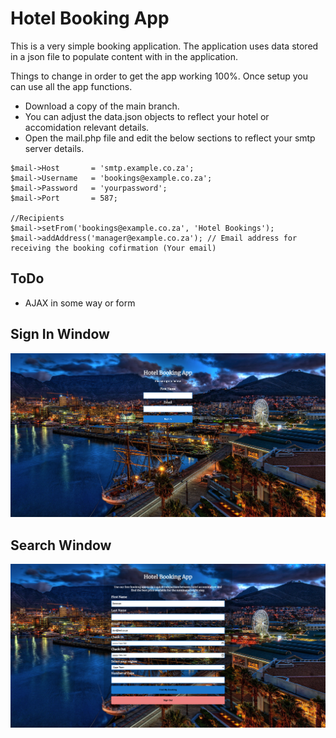 # Hotel Booking App

This is a very simple booking application. The application uses data stored in a json file to populate content with in the application.

Things to change in order to get the app working 100%. Once setup you can use all the app functions.

- Download a copy of the main branch.
- You can adjust the data.json objects to reflect your hotel or accomidation relevant details.
- Open the mail.php file and edit the below sections to reflect your smtp server details.

``` 
$mail->Host       = 'smtp.example.co.za';
$mail->Username   = 'bookings@example.co.za';
$mail->Password   = 'yourpassword';
$mail->Port       = 587;

//Recipients
$mail->setFrom('bookings@example.co.za', 'Hotel Bookings');
$mail->addAddress('manager@example.co.za'); // Email address for receiving the booking cofirmation (Your email)
```

## ToDo

- AJAX in some way or form

## Sign In Window

<img src="https://github.com/donovanm21/oop_booking_app/blob/main/includes/img/github/signin.png" />

## Search Window

<img src="https://github.com/donovanm21/oop_booking_app/blob/main/includes/img/github/search.png" />

